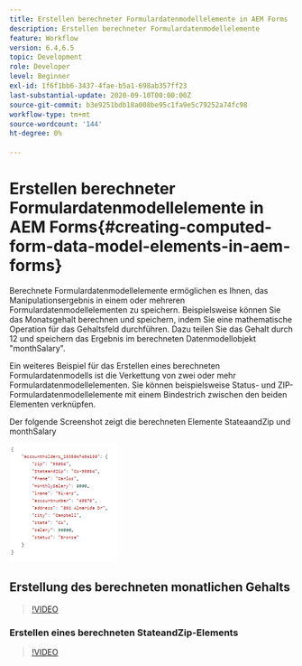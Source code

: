 ```yaml
---
title: Erstellen berechneter Formulardatenmodellelemente in AEM Forms
description: Erstellen berechneter Formulardatenmodellelemente
feature: Workflow
version: 6.4,6.5
topic: Development
role: Developer
level: Beginner
exl-id: 1f6f1bb6-3437-4fae-b5a1-698ab357ff23
last-substantial-update: 2020-09-10T00:00:00Z
source-git-commit: b3e9251bdb18a008be95c1fa9e5c79252a74fc98
workflow-type: tm+mt
source-wordcount: '144'
ht-degree: 0%

---
```


# Erstellen berechneter Formulardatenmodellelemente in AEM Forms{#creating-computed-form-data-model-elements-in-aem-forms}

Berechnete Formulardatenmodellelemente ermöglichen es Ihnen, das Manipulationsergebnis in einem oder mehreren Formulardatenmodellelementen zu speichern. Beispielsweise können Sie das Monatsgehalt berechnen und speichern, indem Sie eine mathematische Operation für das Gehaltsfeld durchführen. Dazu teilen Sie das Gehalt durch 12 und speichern das Ergebnis im berechneten Datenmodellobjekt &quot;monthSalary&quot;.

Ein weiteres Beispiel für das Erstellen eines berechneten Formulardatenmodells ist die Verkettung von zwei oder mehr Formulardatenmodellelementen. Sie können beispielsweise Status- und ZIP-Formulardatenmodellelemente mit einem Bindestrich zwischen den beiden Elementen verknüpfen.

Der folgende Screenshot zeigt die berechneten Elemente StateaandZip und monthSalary

![comptedfdmelement](assets/computedfdmelement.gif)

## Erstellung des berechneten monatlichen Gehalts

>[!VIDEO](https://video.tv.adobe.com/v/23855?quality=12&learn=on)

### Erstellen eines berechneten StateandZip-Elements

>[!VIDEO](https://video.tv.adobe.com/v/23856?quality=12&learn=on)
